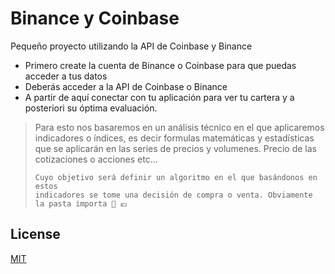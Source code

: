 #  Binance y Coinbase
Pequeño proyecto utilizando la API de Coinbase y Binance

* Primero create la cuenta de Binance o Coinbase para que puedas acceder a tus datos
* Deberás acceder a la API de Coinbase o Binance
* A partir de aquí conectar con tu aplicación para ver tu cartera y a posteriori su óptima evaluación.

> Para esto nos basaremos en un análisis técnico en el que aplicaremos indicadores o índices, es decir formulas matemáticas y estadísticas que se aplicarán en las series de precios y volumenes. Precio de las cotizaciones o acciones etc... 
> ```
> Cuyo objetivo será definir un algoritmo en el que basándonos en estos
> indicadores se tome una decisión de compra o venta. Obviamente la pasta importa 💸 💶

## License
[MIT](https://choosealicense.com/licenses/mit/)
